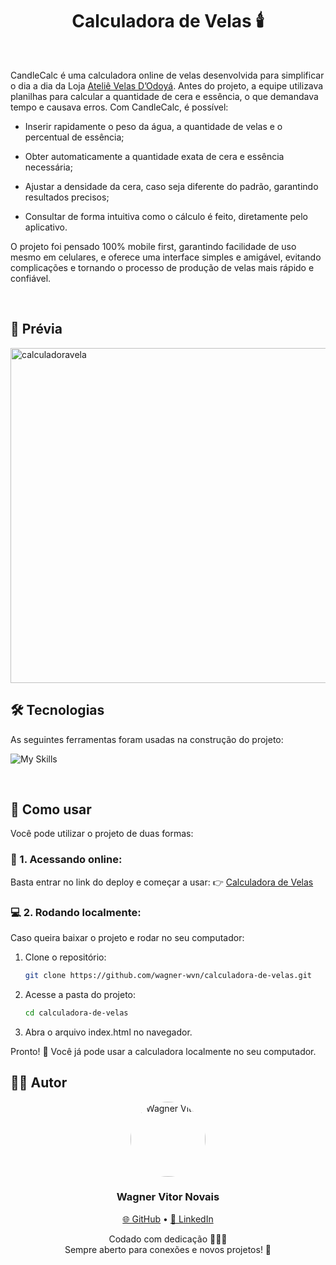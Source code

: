 <h1 align="center">Calculadora de Velas 🕯️</h1>

<br>

<p>CandleCalc é uma calculadora online de velas desenvolvida para simplificar o dia a dia da Loja <a href="https://www.instagram.com/velas_dodoya/">Ateliê Velas D’Odoyá</a>. Antes do projeto, a equipe utilizava planilhas para calcular a quantidade de cera e essência, o que demandava tempo e causava erros.
Com CandleCalc, é possível:

- Inserir rapidamente o peso da água, a quantidade de velas e o percentual de essência;

- Obter automaticamente a quantidade exata de cera e essência necessária;

- Ajustar a densidade da cera, caso seja diferente do padrão, garantindo resultados precisos;

- Consultar de forma intuitiva como o cálculo é feito, diretamente pelo aplicativo.

O projeto foi pensado 100% mobile first, garantindo facilidade de uso mesmo em celulares, e oferece uma interface simples e amigável, evitando complicações e tornando o processo de produção de velas mais rápido e confiável. </p>

<br>

## 📸 Prévia
<img width="922" height="536" alt="calculadoravela" src="https://github.com/user-attachments/assets/f1feec28-bf13-476d-b6e3-33eda07a6d33" />


<br>

## 🛠 Tecnologias

As seguintes ferramentas foram usadas na construção do projeto:

![My Skills](https://skillicons.dev/icons?i=html,css,js)

<br>

## 🚀 Como usar

Você pode utilizar o projeto de duas formas:

### 🔗 1. Acessando online:
Basta entrar no link do deploy e começar a usar:
👉 [Calculadora de Velas](https://calculadoradevela.netlify.app/)

### 💻 2. Rodando localmente:
Caso queira baixar o projeto e rodar no seu computador:

1. Clone o repositório:
   ```bash
   git clone https://github.com/wagner-wvn/calculadora-de-velas.git
   
2. Acesse a pasta do projeto:
   ```bash
   cd calculadora-de-velas
   
3. Abra o arquivo index.html no navegador.
   
Pronto! 🎉 Você já pode usar a calculadora localmente no seu computador.
<br>

## 👨‍💻 Autor

<div align="center">
  <a href="https://www.linkedin.com/in/wagner-vitor-novais">
    <img src="https://avatars.githubusercontent.com/u/89936463?s=400&u=e299a61a15d52f1558fb44bd041f81fcbaa06b41&v=4" width="120" style="border-radius:50%" alt="Wagner Vitor"/>
  </a>
  
  <h3>Wagner Vitor Novais</h3>
  
  <p>
    <a href="https://github.com/wagner-wvn">🌐 GitHub</a> • 
    <a href="https://www.linkedin.com/in/wagner-vitor-novais">💼 LinkedIn</a>
  </p>
  
  <p>
    Codado com dedicação 👨‍💻✨<br>
    Sempre aberto para conexões e novos projetos! 🚀
  </p>
</div>

